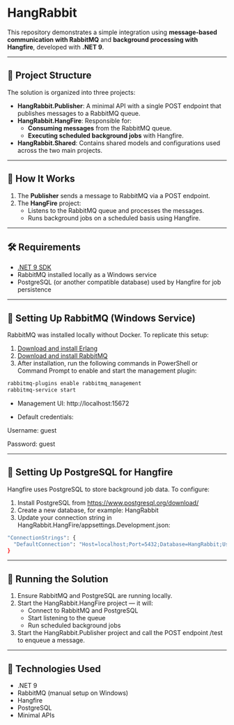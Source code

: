 # HangRabbit

This repository demonstrates a simple integration using **message-based communication with RabbitMQ** and **background processing with Hangfire**, developed with **.NET 9**.

---

## 📁 Project Structure

The solution is organized into three projects:

- **HangRabbit.Publisher**: A minimal API with a single POST endpoint that publishes messages to a RabbitMQ queue.
- **HangRabbit.HangFire**: Responsible for:
  - **Consuming messages** from the RabbitMQ queue.
  - **Executing scheduled background jobs** with Hangfire.
- **HangRabbit.Shared**: Contains shared models and configurations used across the two main projects.

---

## 🧠 How It Works

1. The **Publisher** sends a message to RabbitMQ via a POST endpoint.
2. The **HangFire** project:
   - Listens to the RabbitMQ queue and processes the messages.
   - Runs background jobs on a scheduled basis using Hangfire.

---

## 🛠️ Requirements

- [.NET 9 SDK](https://dotnet.microsoft.com/en-us/download)
- RabbitMQ installed locally as a Windows service
- PostgreSQL (or another compatible database) used by Hangfire for job persistence

---

## 🐇 Setting Up RabbitMQ (Windows Service)

RabbitMQ was installed locally without Docker. To replicate this setup:

1. [Download and install Erlang](https://www.erlang.org/downloads)
2. [Download and install RabbitMQ](https://www.rabbitmq.com/download.html)
3. After installation, run the following commands in PowerShell or Command Prompt to enable and start the management plugin:

```bash
rabbitmq-plugins enable rabbitmq_management
rabbitmq-service start
```

- Management UI: http://localhost:15672

- Default credentials:
  
Username: guest

Password: guest


---

## 🧱 Setting Up PostgreSQL for Hangfire

Hangfire uses PostgreSQL to store background job data. To configure:

1. Install PostgreSQL from https://www.postgresql.org/download/
2. Create a new database, for example: HangRabbit
3. Update your connection string in HangRabbit.HangFire/appsettings.Development.json:
   
```bash
"ConnectionStrings": {
  "DefaultConnection": "Host=localhost;Port=5432;Database=HangRabbit;User Id=postgres;Password=yourpassword;"
}
```

---

## 🚀 Running the Solution
1. Ensure RabbitMQ and PostgreSQL are running locally.
2. Start the HangRabbit.HangFire project — it will:
   - Connect to RabbitMQ and PostgreSQL
   - Start listening to the queue
   - Run scheduled background jobs
3. Start the HangRabbit.Publisher project and call the POST endpoint /test to enqueue a message.


---


## 🧪 Technologies Used
- .NET 9
- RabbitMQ (manual setup on Windows)
- Hangfire
- PostgreSQL
- Minimal APIs



